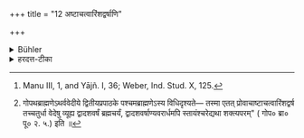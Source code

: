 +++
title = "12 अष्टाचत्वारिंशद्वर्षाणि"

+++

<details><summary>Bühler</summary>

12. For forty-eight years (if he learns all the four Vedas), [^4] 


[^4]:  Manu III, 1, and Yājñ. I, 36; Weber, Ind. Stud. X, 125.
</details>

<details><summary>हरदत्त-टीका</summary>

## सूत्रम्
[^१]अष्टाचत्वारिंशद्वर्षाणि ॥ १२ ॥
### प्रस्तावः
तत्र कालः—
### टिप्पनी
चतुर्णां वेदानामध्ययनकाल एषः । प्रतिवेदं द्वादश ॥ १२ ॥  

[^१]:  

    गोपथब्राह्मणेऽथर्ववेदीये द्वितीयप्रपाठके पश्चमब्राह्मणेऽस्य विधिदृश्यते— तस्मा एतत् प्रोवाचाष्टाचत्वारिंशद्वर्ष तच्चतुर्धा वेदेषु व्यूह्य द्वादशवर्षं ब्रह्मचर्यं, द्वादशवर्षाण्यवरार्धमपि स्तायंश्चरेद्यथा शक्त्यपरम्" ( गोप० ब्रा० पू० २. ५.) इति ॥
</details>

